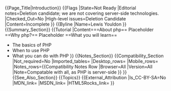 {{Page_Title|Introduction}}
{{Flags
|State=Not Ready
|Editorial notes=Deletion candidate; we are not covering server-side technologies.
|Checked_Out=No
|High-level issues=Deletion Candidate
|Content=Incomplete
}}
{{Byline
|Name=Lewis Youldon
}}
{{Summary_Section}}
{{Tutorial
|Content===About php==
Placeholder
==Why php?==
Placeholder
==What you will learn==
* The basics of PHP
* When to use PHP
* What you can do with PHP
}}
{{Notes_Section}}
{{Compatibility_Section
|Not_required=No
|Imported_tables=
|Desktop_rows=
|Mobile_rows=
|Notes_rows={{Compatibility Notes Row
|Browser=All
|Version=All
|Note=Compatable with all, as PHP is server-side
}}
}}
{{See_Also_Section}}
{{Topics}}
{{External_Attribution
|Is_CC-BY-SA=No
|MDN_link=
|MSDN_link=
|HTML5Rocks_link=
}}